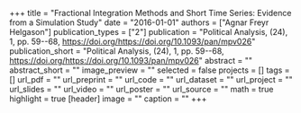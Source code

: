 +++
title = "Fractional Integration Methods and Short Time Series: Evidence from a Simulation Study"
date = "2016-01-01"
authors = ["Agnar Freyr Helgason"]
publication_types = ["2"]
publication = "Political Analysis, (24), 1, pp. 59--68, https://doi.org/https://doi.org/10.1093/pan/mpv026"
publication_short = "Political Analysis, (24), 1, pp. 59--68, https://doi.org/https://doi.org/10.1093/pan/mpv026"
abstract = ""
abstract_short = ""
image_preview = ""
selected = false
projects = []
tags = []
url_pdf = ""
url_preprint = ""
url_code = ""
url_dataset = ""
url_project = ""
url_slides = ""
url_video = ""
url_poster = ""
url_source = ""
math = true
highlight = true
[header]
image = ""
caption = ""
+++
